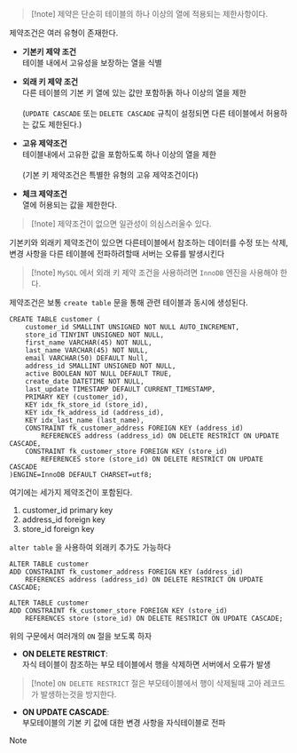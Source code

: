 
>[!note] 제약은 단순히 테이블의 하나 이상의 열에 적용되는 제한사항이다.

제약조건은 여러 유형이 존재한다.

- **기본키 제약 조건**<br>테이블 내에서 고유성을 보장하는 열을 식별

- **외래 키 제약 조건**<br>다른 테이블의 기본 키 열에 있는 값만 포함하돍 하나 이상의 열을 제한<br><br>(`UPDATE CASCADE` 또는 `DELETE CASCADE` 규칙이 설정되면 다른 테이블에서 허용하는 값도 제한된다.)

- **고유 제약조건**<br>테이블내에서 고유한 값을 포함하도록 하나 이상의 열을 제한<br><br>(기본 키 제약조건은 특별한 유형의 고유 제약조건이다)

- **체크 제약조건**<br>열에 허용되는 값을 제한한다.

>[!note] 제약조건이 없으면 일관성이 의심스러울수 있다.
>
기본키와 외래키 제약조건이 있으면 다른테이블에서 참조하는 데이터를 수정 또는 삭제, 변경 사항을 다른 테이블에 전파하려할때 서버는 오류를 발생시킨다

>[!note] `MySQL` 에서 외래 키 제약 조건을 사용하려면 `InnoDB` 엔진을 사용해야 한다.

제약조건은 보통 `create table`  문을 통해 관련 테이블과 동시에 생성된다.

```mysql
CREATE TABLE customer (
	customer_id SMALLINT UNSIGNED NOT NULL AUTO_INCREMENT,
	store_id TINYINT UNSIGNED NOT NULL,
	first_name VARCHAR(45) NOT NULL,
	last_name VARCHAR(45) NOT NULL,
	email VARCHAR(50) DEFAULT Null,
	address_id SMALLINT UNSIGNED NOT NULL,
	active BOOLEAN NOT NULL DEFAULT TRUE,
	create_date DATETIME NOT NULL,
	last_update TIMESTAMP DEFAULT CURRENT_TIMESTAMP,
	PRIMARY KEY (customer_id),
	KEY idx_fk_store_id (store_id),
	KEY idx_fk_address_id (address_id),
	KEY idx_last_name (last_name),
	CONSTRAINT fk_customer_address FOREIGN KEY (address_id)
		REFERENCES address (address_id) ON DELETE RESTRICT ON UPDATE CASCADE,
	CONSTRAINT fk_customer_store FOREIGN KEY (store_id)
		REFERENCES store (store_id) ON DELETE RESTRICT ON UPDATE CASCADE
)ENGINE=InnoDB DEFAULT CHARSET=utf8;
```

여기에는 세가지 제약조건이 포함된다.

1. customer_id primary key
2. address_id foreign key
3. store_id foreign key

`alter table`   을 사용하여 외래키 추가도 가능하다

```mysql
ALTER TABLE customer
ADD CONSTRAINT fk_customer_address FOREIGN KEY (address_id)
	REFERENCES address (address_id) ON DELETE RESTRICT ON UPDATE CASCADE;
	
ALTER TABLE customer
ADD CONSTRAINT fk_customer_store FOREIGN KEY (store_id)
	REFERENCES store (store_id) ON DELETE RESTRICT ON UPDATE CASCADE;
```

위의 구문에서 여러개의 `ON` 절을 보도록 하자

- **ON DELETE RESTRICT**:<br>자식 테이블이 참조하는 부모 테이블에서 행을 삭제하면 서버에서 오류가 발생
>[!note] `ON DELETE RESTRICT` 절은 부모테이블에서 행이 삭제될때 고아 레코드가 발생하는것을 방지한다.

- **ON UPDATE CASCADE**:<br>부모테이블의 기본 키 값에 대한 변경 사항을 자식테이블로 전파
>[!note] 





